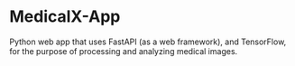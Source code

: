 # MedicalX-App
Python web app that uses FastAPI (as a web framework), and TensorFlow, for the purpose of processing and analyzing medical images.
